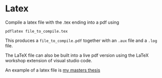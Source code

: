 # Latex

Compile a latex file with the .tex ending into a pdf using
```
pdflatex file_to_compile.tex
```
This produces a `file_to_compile.pdf` together with an `.aux` file and a `.log` file.

The LaTeX file can also be built into a live pdf version using the LaTeX workshop extension of visual studio code.

An example of a latex file is [my masters thesis](https://github.com/gratach/master-thesis-latex/blob/main/masterthesis.tex)

